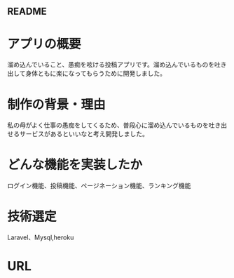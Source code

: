 ## README

# アプリの概要

溜め込んでいること、愚痴を呟ける投稿アプリです。溜め込んでいるものを吐き出して身体ともに楽になってもらうために開発しました。

# 制作の背景・理由

私の母がよく仕事の愚痴をしてくるため、普段心に溜め込んでいるものを吐き出せるサービスがあるといいなと考え開発しました。

# どんな機能を実装したか

ログイン機能、投稿機能、ページネーション機能、ランキング機能

# 技術選定

Laravel、Mysql,heroku

# URL
